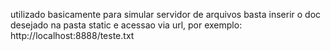 utilizado basicamente para simular servidor de arquivos
basta inserir o doc desejado na pasta static e acessao via url, por exemplo: http://localhost:8888/teste.txt